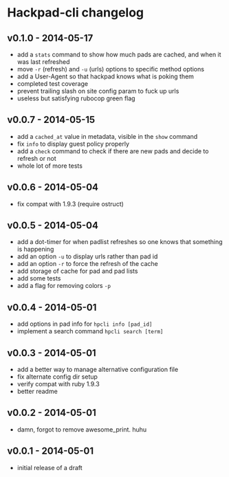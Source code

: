 Hackpad-cli changelog
=====================

v0.1.0 - 2014-05-17
-------------------

- add a `stats` command to show how much pads are cached, and when it was last refreshed
- move `-r` (refresh) and `-u` (urls) options to specific method options
- add a User-Agent so that hackpad knows what is poking them
- completed test coverage
- prevent trailing slash on site config param to fuck up urls
- useless but satisfying rubocop green flag

v0.0.7 - 2014-05-15
-------------------

- add a `cached_at` value in metadata, visible in the `show` command
- fix `info` to display guest policy properly
- add a `check` command to check if there are new pads and decide to refresh or not
- whole lot of more tests

v0.0.6 - 2014-05-04
-------------------

- fix compat with 1.9.3 (require ostruct)

v0.0.5 - 2014-05-04
-------------------

- add a dot-timer for when padlist refreshes so one knows that something is happening
- add an option `-u` to display urls rather than pad id
- add an option `-r` to force the refresh of the cache
- add storage of cache for pad and pad lists
- add some tests
- add a flag for removing colors `-p`

v0.0.4 - 2014-05-01
-------------------

- add options in pad info for `hpcli info [pad_id]`
- implement a search command `hpcli search [term]`

v0.0.3 - 2014-05-01
-------------------

- add a better way to manage alternative configuration file
- fix alternate config dir setup
- verify compat with ruby 1.9.3
- better readme

v0.0.2 - 2014-05-01
-------------------

- damn, forgot to remove awesome_print. huhu

v0.0.1 - 2014-05-01
-------------------

- initial release of a draft
